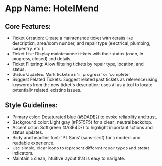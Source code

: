 # **App Name**: HotelMend

## Core Features:

- Ticket Creation: Create a maintenance ticket with details like description, area/room number, and repair type (electrical, plumbing, carpentry, etc.).
- Ticket List: Display maintenance tickets with their status (open, in progress, closed) and details.
- Ticket Filtering: Allow filtering tickets by repair type, location, and status.
- Status Updates: Mark tickets as 'in progress' or 'complete'.
- Suggest Related Tickets: Suggest related past tickets as reference using keywords from the new ticket's description; uses AI as a tool to locate potentially related, existing issues.

## Style Guidelines:

- Primary color: Desaturated blue (#5DADE2) to evoke reliability and trust.
- Background color: Light gray (#F5F5F5) for a clean, neutral backdrop.
- Accent color: Soft green (#A3E4D7) to highlight important actions and status updates.
- Body and headline font: 'PT Sans' (sans-serif) for a modern and readable experience.
- Use simple, clear icons to represent different repair types and status indicators.
- Maintain a clean, intuitive layout that is easy to navigate.
